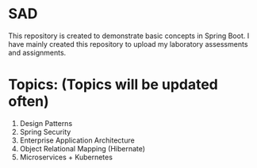 # SAD
This repository is created to demonstrate basic concepts in Spring Boot. I have mainly created this repository to upload my laboratory assessments and assignments.

# Topics: (Topics will be updated often)
1. Design Patterns
2. Spring Security
3. Enterprise Application Architecture
4. Object Relational Mapping (Hibernate)
5. Microservices + Kubernetes
